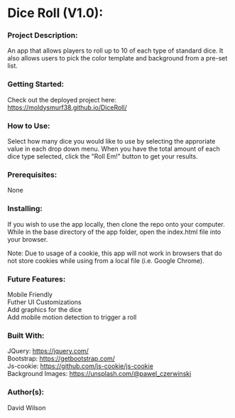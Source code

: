 # **Dice Roll (V1.0):**

### **Project Description:**

An app that allows players to roll up to 10 of each type of standard dice. It also allows users to pick the color template and background from a pre-set list.

### **Getting Started:**

Check out the deployed project here: https://moldysmurf38.github.io/DiceRoll/

### **How to Use:**

Select how many dice you would like to use by selecting the approriate value in each drop down menu. When you have the total amount of each dice type selected, click the "Roll Em!" button to get your results.

### **Prerequisites:**

None

### **Installing:**

If you wish to use the app locally, then clone the repo onto your computer. While in the base directory of the app folder, open the index.html file into your browser.

Note: Due to usage of a cookie, this app will not work in browsers that do not store cookies while using from a local file (i.e. Google Chrome).

### **Future Features:**

Mobile Friendly <br/>
Futher UI Customizations <br/>
Add graphics for the dice <br/>
Add mobile motion detection to trigger a roll

### **Built With:**

JQuery: https://jquery.com/ <br/>
Bootstrap: https://getbootstrap.com/ <br>
Js-cookie: https://github.com/js-cookie/js-cookie <br/>
Background Images: https://unsplash.com/@pawel_czerwinski

### **Author(s):**

David Wilson
